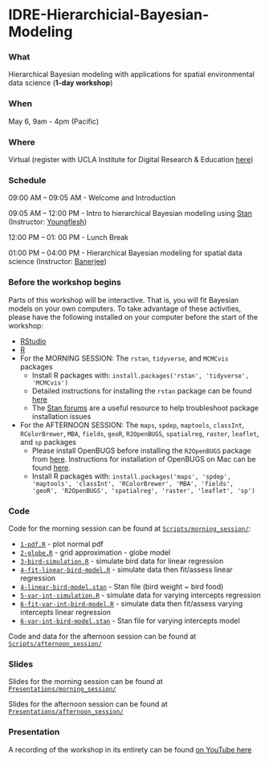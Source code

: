 # IDRE-Hierarchicial-Bayesian-Modeling

### What

Hierarchical Bayesian modeling with applications for spatial environmental data science (**1-day workshop**)


### When

May 6, 9am - 4pm (Pacific)

### Where

Virtual (register with UCLA Institute for Digital Research & Education [here](https://ucla.zoom.us/meeting/register/tJEsduqhqjktG9R4_YV0gj_IjFpK3Ae5H9Wm))


### Schedule

09:00 AM – 09:05 AM - Welcome and Introduction

09:05 AM – 12:00 PM - Intro to hierarchical Bayesian modeling using [Stan](https://mc-stan.org/) (Instructor: [Youngflesh](https://www.caseyyoungflesh.com/))

12:00 PM – 01: 00 PM - Lunch Break

01:00 PM – 04:00 PM - Hierarchical Bayesian modeling for spatial data science (Instructor: [Banerjee](http://sudipto.bol.ucla.edu/))


### Before the workshop begins

Parts of this workshop will be interactive. That is, you will fit Bayesian models on your own computers. To take advantage of these activities, please have the following installed on your computer before the start of the workshop:

* [RStudio](https://www.rstudio.com/)
* [R](https://www.r-project.org/)
* For the MORNING SESSION: The `rstan`, `tidyverse`, and `MCMCvis` packages
  * Install R packages with: `install.packages('rstan', 'tidyverse', 'MCMCvis')`
  * Detailed instructions for installing the `rstan` package can be found [here](https://github.com/stan-dev/rstan/wiki/RStan-Getting-Started)
  * The [Stan forums](https://discourse.mc-stan.org) are a useful resource to help troubleshoot package installation issues
* For the AFTERNOON SESSION: The `maps`, `spdep`, `maptools`, `classInt`, `RColorBrewer`, `MBA`, `fields`, `geoR`, `R2OpenBUGS`, `spatialreg`, `raster`, `leaflet`, and `sp` packages
  * Please install OpenBUGS before installing the `R2OpenBUGS` package from [here](https://www.mrc-bsu.cam.ac.uk/software/bugs/openbugs/). Instructions for installation of OpenBUGS on Mac can be found [here](https://oliviergimenez.github.io/blog/run_openbugs_on_mac/).
  * Install R packages with: `install.packages('maps', 'spdep', 'maptools', 'classInt', 'RColorBrewer', 'MBA', 'fields', 'geoR', 'R2OpenBUGS', 'spatialreg', 'raster', 'leaflet', 'sp')`
  


### Code

Code for the morning session can be found at [`Scripts/morning_session/`](Scripts/morning_session/):

* [`1-pdf.R`](Scripts/morning_session/1-pdf.R) - plot normal pdf
* [`2-globe.R`](Scripts/morning_session/2-globe.R) - grid approximation - globe model
* [`3-bird-simulation.R`](Scripts/morning_session/3-bird-simulation.R) - simulate bird data for linear regression
* [`4-fit-linear-bird-model.R`](Scripts/morning_session/4-fit-linear-bird-model.R) - simulate data then fit/assess linear regression
* [`4-linear-bird-model.stan`](Scripts/morning_session/4-linear-bird-model.stan) - Stan file (bird weight ~ bird food)
* [`5-var-int-simulation.R`](Scripts/morning_session/5-var-int-simulation.R) - simulate data for varying intercepts regression
* [`6-fit-var-int-bird-model.R`](Scripts/morning_session/6-fit-var-int-bird-model.R) - simulate data then fit/assess varying intercepts linear regression
* [`6-var-int-bird-model.stan`](Scripts/morning_session/6-var-int-bird-model.stan) - Stan file for varying intercepts model


Code and data for the afternoon session can be found at [`Scripts/afternoon_session/`](Scripts/afternoon_session/)


### Slides

Slides for the morning session can be found at [`Presentations/morning_session/`](Presentations/morning_session/)

Slides for the afternoon session can be found at [`Presentations/afternoon_session/`](Presentations/afternoon_session/)


### Presentation

A recording of the workshop in its entirety can be found [on YouTube here](https://www.youtube.com/watch?v=Ubsns37DD_U&t=1s)
